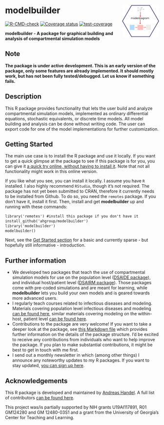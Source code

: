 
<!-- README.md is generated from README.Rmd. Please edit that file -->

# modelbuilder <img src="man/figures/logo.png" align="right" alt="" width="120" />

<!-- badges: start -->

[![R-CMD-check](https://github.com/ahgroup/modelbuilder/workflows/R-CMD-check/badge.svg)](https://github.com/ahgroup/modelbuilder/actions)
[![Coverage
status](https://codecov.io/gh/ahgroup/modelbuilder/branch/master/graph/badge.svg)](https://codecov.io/github/ahgroup/modelbuilder?branch=master)
[![test-coverage](https://github.com/ahgroup/modelbuilder/workflows/test-coverage/badge.svg)](https://github.com/ahgroup/modelbuilder/actions)
<!-- badges: end -->

**modelbuilder - A package for graphical building and analysis of
compartmental simulation models**

## Note

**The package is under active development. This is an early version of
the package, only some features are already implemented. It should
mostly work, but has not been fully tested/debugged. Let us know if
something fails.**

## Description

This R package provides functionality that lets the user build and
analyze compartmental simulation models, implemented as ordinary
differential equations, stochastic equivalents, or discrete time models.
All model building and analysis can be done without writing code. The
user can export code for one of the model implementations for further
customization.

## Getting Started

The main use case is to install the R package and use it locally. If you
want to get a quick glimpse at the package to see if this package is for
you, you can give it [a quick try online, without having to install
it](https://shiny.ovpr.uga.edu/modelbuilder/). Note that not all
functionality might work in this online version.

If you like what you see, you can install it locally. I assume you have
`R` installed. I also highly recommend `RStudio`, though it’s not
required. The package has not yet been submitted to CRAN, therefore it
currently needs to be installed from Github. To do so, you need the
`remotes` package. If you don’t have it, install it first. Then, install
and get **modelbuilder** up and running with these commands:

    library('remotes') #install this package if you don't have it
    install_github('ahgroup/modelbuilder')
    library('modelbuilder')
    modelbuilder()

Next, see the [Get Started
section](https://ahgroup.github.io/modelbuilder/articles/modelbuilder.html)
for a basic and currently sparse - but hopefully still informative -
introduction.

## Further information

-   We developed two packages that teach the use of compartmental
    simulation models for use on the population level ([DSAIDE
    package](https://ahgroup.github.io/DSAIDE/)), and individual
    host/patient level ([DSAIRM
    package](https://ahgroup.github.io/DSAIRM/)). Those packages come
    with pre-coded simulations and are meant for learning, while
    **modelbuilder** lets you build your own models and is geared
    towards more advanced users.
-   I regularly teach courses related to infectious diseases and
    modeling. Materials covering population level infectious diseases
    and modeling [can be found
    here](https://andreashandel.github.io/IDEMAcourse/), similar
    materials covering modeling on the within-host, patient level [can
    be found here](https://andreashandel.github.io/SMIcourse/).
-   Contributions to the package are very welcome! If you want to take a
    deeper look at the package, see [this Markdown
    file](https://github.com/ahgroup/modelbuilder/blob/master/auxiliary/docsfordevelopers/documentation.md)
    which provides further information on the details of the package
    structure. I’d be excited to receive any contributions from
    individuals who want to help improve the package. If you plan to
    make substantial contributions, it might be best to get in touch
    with me first.
-   I send out a monthly newsletter in which (among other things) I
    announce any noteworthy updates to my R packages. If you want to
    stay updated, [you can sign up
    here](https://www.andreashandel.com/susbscribe/).

## Acknowledgements

This R package is developed and maintained by [Andreas
Handel](https://www.andreashandel.com/). A full list of contributors
[can be found
here](https://ahgroup.github.io/modelbuilder/authors.html).

This project was/is partially supported by NIH grants U19AI117891, R01
GM124280 and GM 12480-03S1 and a grant from the University of Georgia’s
Center for Teaching and Learning.
